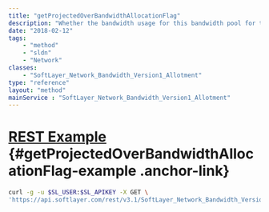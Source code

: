 ```yaml
---
title: "getProjectedOverBandwidthAllocationFlag"
description: "Whether the bandwidth usage for this bandwidth pool for the current billing cycle is projected to exceed the allocation."
date: "2018-02-12"
tags:
    - "method"
    - "sldn"
    - "Network"
classes:
    - "SoftLayer_Network_Bandwidth_Version1_Allotment"
type: "reference"
layout: "method"
mainService : "SoftLayer_Network_Bandwidth_Version1_Allotment"
---
```


# [REST Example](#getProjectedOverBandwidthAllocationFlag-example) <a href="/article/rest/"><i class="fas fa-question"></i></a> {#getProjectedOverBandwidthAllocationFlag-example .anchor-link} 
```bash
curl -g -u $SL_USER:$SL_APIKEY -X GET \
'https://api.softlayer.com/rest/v3.1/SoftLayer_Network_Bandwidth_Version1_Allotment/{SoftLayer_Network_Bandwidth_Version1_AllotmentID}/getProjectedOverBandwidthAllocationFlag'
```
